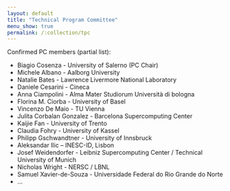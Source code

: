 ```yaml
---
layout: default
title: "Technical Program Committee"
menu_show: true
permalink: /:collection/tpc
---
```


Confirmed PC members (partial list):

* Biagio Cosenza - University of Salerno (PC Chair)
* Michele Albano - Aalborg University
* Natalie Bates - Lawrence Livermore National Laboratory
* Daniele Cesarini - Cineca
* Anna Ciampolini - Alma Mater Studiorum Università di bologna
* Florina M. Ciorba - University of Basel
* Vincenzo De Maio - TU Vienna
* Julita Corbalan Gonzalez - Barcelona Supercomputing Center
* Kaijie Fan - University of Trento
* Claudia Fohry - University of Kassel
* Philipp Gschwandtner - University of Innsbruck
* Aleksandar Ilic – INESC-ID, Lisbon
* Josef Weidendorfer - Leibniz Supercomputing Center / Technical University of Munich
* Nicholas Wright - NERSC / LBNL
* Samuel Xavier-de-Souza - Universidade Federal do Rio Grande do Norte
* ...

<!-- -->






